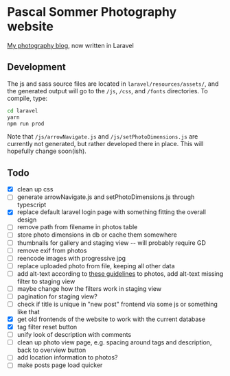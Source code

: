 # Pascal Sommer Photography website

[My photography blog](https://photography.pascalsommer.ch), now written in Laravel

## Development

The js and sass source files are located in `laravel/resources/assets/`, and the generated output will go to the `/js`, `/css`, and `/fonts` directories. To compile, type:

```bash
cd laravel
yarn
npm run prod
```

Note that `/js/arrowNavigate.js` and `/js/setPhotoDimensions.js` are currently not generated, but rather developed there in place. This will hopefully change soon(ish).

## Todo
- [x] clean up css
- [ ] generate arrowNavigate.js and setPhotoDimensions.js through typescript
- [x] replace default laravel login page with something fitting the overall design
- [ ] remove path from filename in photos table
- [ ] store photo dimensions in db or cache them somewhere
- [ ] thumbnails for gallery and staging view -- will probably require GD
- [ ] remove exif from photos
- [ ] reencode images with progressive jpg
- [ ] replace uploaded photo from file, keeping all other data
- [ ] add alt-text according to [these guidelines](https://axesslab.com/alt-texts/) to photos, add alt-text missing filter to staging view
- [ ] maybe change how the filters work in staging view
- [ ] pagination for staging view?
- [ ] check if title is unique in "new post" frontend via some js or something like that
- [x] get old frontends of the website to work with the current database
- [x] tag filter reset button
- [ ] unify look of description with comments
- [ ] clean up photo view page, e.g. spacing around tags and description, back to overview button
- [ ] add location information to photos?
- [ ] make posts page load quicker

